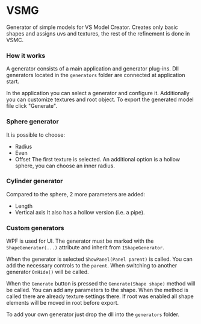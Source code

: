 # VSMG
Generator of simple models for VS Model Creator. Creates only basic shapes and assigns uvs and textures, the rest of the refinement is done in VSMC.

### How it works
A generator consists of a main application and generator plug-ins. Dll generators located in the `generators` folder are connected at application start.

In the application you can select a generator and configure it. Additionally you can customize textures and root object. To export the generated model file click "Generate".

### Sphere generator
It is possible to choose:
- Radius
- Even
- Offset
The first texture is selected.
An additional option is a hollow sphere, you can choose an inner radius.

### Cylinder generator
Compared to the sphere, 2 more parameters are added:
- Length
- Vertical axis
It also has a hollow version (i.e. a pipe).

### Custom generators
WPF is used for UI. The generator must be marked with the `ShapeGenerator(...)` attribute and inherit from `IShapeGenerator`.

When the generator is selected `ShowPanel(Panel parent)` is called. You can add the necessary controls to the `parent`. When switching to another generator `OnHide()` will be called.

When the `Generate` button is pressed the `Generate(Shape shape)` method will be called. You can add any parameters to the shape. When the method is called there are already texture settings there. If root was enabled all shape elements will be moved in root before export.

To add your own generator just drop the dll into the `generators` folder.
